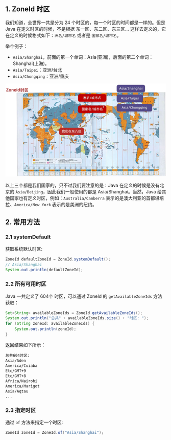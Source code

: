 ## 1. ZoneId 时区

我们知道，全世界一共是分为 24 个时区的，每一个时区的时间都是一样的。但是 Java 在定义时区的时候，不是根据 东一区、东二区、东三区... 这样去定义的，它在定义的时候格式如下：`洲名/城市名` 或者是 `国家名/城市名`。

举个例子：
- `Asia/Shanghai`，前面的第一个单词：Asia(亚洲)，后面的第二个单词：Shanghai(上海)。
- `Asia/Taipei`：亚洲/台北
- `Asia/Chongqing`：亚洲/重庆

![](img-zoneid-1.png)

以上三个都是我们国家的，只不过我们要注意的是：Java 在定义的时候是没有北京的 `Asia/Beijing`，因此我们一般使用的都是 Asia/Shanghai。当然，Java 给其他国家也有定义时区，例如：`Australia/Canberra` 表示的是澳大利亚的首都堪培拉、`America/New_York` 表示的是美洲的纽约。

## 2. 常用方法

### 2.1 systemDefault

获取系统默认时区:
```java
ZoneId defaultZoneId = ZoneId.systemDefault();
// Asia/Shanghai
System.out.println(defaultZoneId);
```

### 2.2 所有可用时区

Java 一共定义了 604个 时区，可以通过 ZoneId 的 `getAvailableZoneIds` 方法获取：
```java
Set<String> availableZoneIds = ZoneId.getAvailableZoneIds();
System.out.println("总共" + availableZoneIds.size() + "时区: ");
for (String zoneId: availableZoneIds) {
    System.out.println(zoneId);
}
```
返回结果如下所示：
```
总共604时区:
Asia/Aden
America/Cuiaba
Etc/GMT+9
Etc/GMT+8
Africa/Nairobi
America/Marigot
Asia/Aqtau
...
```
### 2.3 指定时区

通过 `of` 方法来指定一个时区:
```java
ZoneId zoneId = ZoneId.of("Asia/Shanghai");
```

